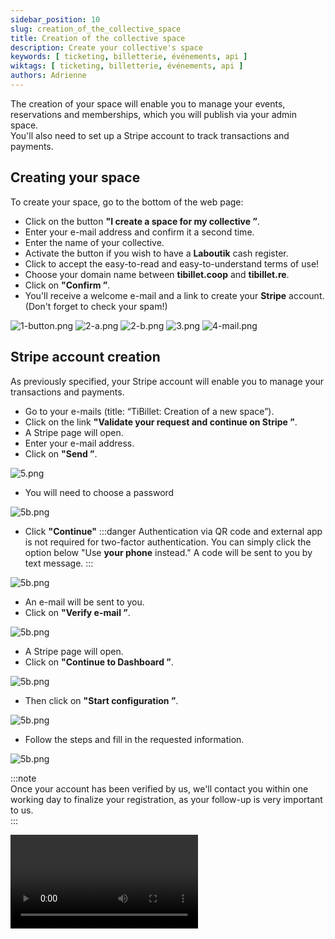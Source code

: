 ```yaml
---
sidebar_position: 10
slug: creation_of_the_collective_space
title: Creation of the collective space
description: Create your collective's space
keywords: [ ticketing, billetterie, événements, api ]
wiktags: [ ticketing, billetterie, événements, api ]
authors: Adrienne
---
```


The creation of your space will enable you to manage your events, reservations and memberships, which you will publish via your admin space.  
You'll also need to set up a Stripe account to track transactions and payments.

## Creating your space 

To create your space, go to the bottom of the web page:  

- Click on the button **"I create a space for my collective ”**.  
- Enter your e-mail address and confirm it a second time.  
- Enter the name of your collective.  
- Activate the button if you wish to have a **Laboutik** cash register.  
- Click to accept the easy-to-read and easy-to-understand terms of use!  
- Choose your domain name between **tibillet.coop** and **tibillet.re**.  
- Click on **"Confirm ”**.  
- You'll receive a welcome e-mail and a link to create your **Stripe** account. (Don't forget to check your spam!)

![1-button.png](/img/1-bouton.png)
![2-a.png](/img/2.a.png)
![2-b.png](/img/2.b.png)
![3.png](/img/3.png)
![4-mail.png](/img/4-mail.png)

## Stripe account creation

As previously specified, your Stripe account will enable you to manage your transactions and payments.

- Go to your e-mails (title: “TiBillet: Creation of a new space”).  
- Click on the link **"Validate your request and continue on Stripe ”**.  
- A Stripe page will open.  
- Enter your e-mail address.  
- Click on **"Send ”**.  

![5.png](/img/5.png)  

- You will need to choose a password

![5b.png](/img/5b.png)  

- Click **"Continue"**
:::danger
Authentication via QR code and external app is not required for two-factor authentication. You can simply click the option below "Use **your phone** instead."
A code will be sent to you by text message.
:::

![5b.png](/img/5c.png)  

- An e-mail will be sent to you.  
- Click on **"Verify e-mail ”**.  

![5b.png](/img/5d.png)  

- A Stripe page will open.  
- Click on **"Continue to Dashboard ”**.  

![5b.png](/img/5e.png)  

- Then click on **"Start configuration ”**.  

![5b.png](/img/5f.png)  

- Follow the steps and fill in the requested information.

![5b.png](/img/5g.png)  
  

:::note  
Once your account has been verified by us, we'll contact you within one working day to finalize your registration, as your follow-up is very important to us.  
:::

<video controls src="/img/creacollectif.mp4"></video>
